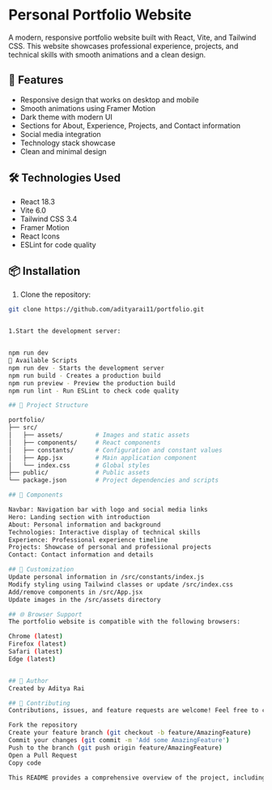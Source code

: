 # Personal Portfolio Website

A modern, responsive portfolio website built with React, Vite, and Tailwind CSS. This website showcases professional experience, projects, and technical skills with smooth animations and a clean design.

## 🚀 Features

- Responsive design that works on desktop and mobile
- Smooth animations using Framer Motion
- Dark theme with modern UI
- Sections for About, Experience, Projects, and Contact information
- Social media integration
- Technology stack showcase
- Clean and minimal design

## 🛠️ Technologies Used

- React 18.3
- Vite 6.0
- Tailwind CSS 3.4
- Framer Motion
- React Icons
- ESLint for code quality

## 📦 Installation

1. Clone the repository:
```bash
git clone https://github.com/adityarai11/portfolio.git


1.Start the development server:


npm run dev
🔧 Available Scripts
npm run dev - Starts the development server
npm run build - Creates a production build
npm run preview - Preview the production build
npm run lint - Run ESLint to check code quality

## 📁 Project Structure

portfolio/
├── src/
│   ├── assets/         # Images and static assets
│   ├── components/     # React components
│   ├── constants/      # Configuration and constant values
│   ├── App.jsx         # Main application component
│   └── index.css       # Global styles
├── public/             # Public assets
└── package.json        # Project dependencies and scripts

## 🎯 Components

Navbar: Navigation bar with logo and social media links
Hero: Landing section with introduction
About: Personal information and background
Technologies: Interactive display of technical skills
Experience: Professional experience timeline
Projects: Showcase of personal and professional projects
Contact: Contact information and details

## 🎨 Customization
Update personal information in /src/constants/index.js
Modify styling using Tailwind classes or update /src/index.css
Add/remove components in /src/App.jsx
Update images in the /src/assets directory

## 🌐 Browser Support
The portfolio website is compatible with the following browsers:

Chrome (latest)
Firefox (latest)
Safari (latest)
Edge (latest)


## 👤 Author
Created by Aditya Rai

## 🤝 Contributing
Contributions, issues, and feature requests are welcome! Feel free to check the issues page.

Fork the repository
Create your feature branch (git checkout -b feature/AmazingFeature)
Commit your changes (git commit -m 'Add some AmazingFeature')
Push to the branch (git push origin feature/AmazingFeature)
Open a Pull Request
Copy code

This README provides a comprehensive overview of the project, including installation instructions, available scripts, project
